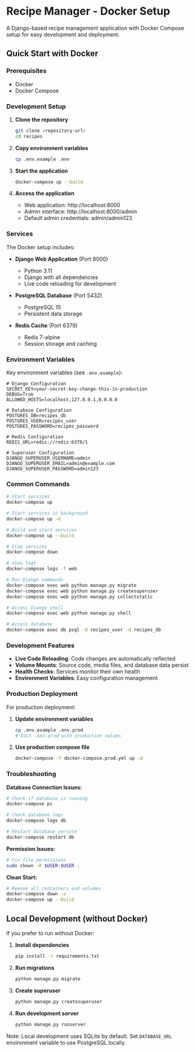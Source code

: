 # Recipe Manager - Docker Setup

A Django-based recipe management application with Docker Compose setup for easy development and deployment.

## Quick Start with Docker

### Prerequisites
- Docker
- Docker Compose

### Development Setup

1. **Clone the repository**
   ```bash
   git clone <repository-url>
   cd recipes
   ```

2. **Copy environment variables**
   ```bash
   cp .env.example .env
   ```

3. **Start the application**
   ```bash
   docker-compose up --build
   ```

4. **Access the application**
   - Web application: http://localhost:8000
   - Admin interface: http://localhost:8000/admin
   - Default admin credentials: admin/admin123

### Services

The Docker setup includes:

- **Django Web Application** (Port 8000)
  - Python 3.11
  - Django with all dependencies
  - Live code reloading for development
  
- **PostgreSQL Database** (Port 5432)
  - PostgreSQL 15
  - Persistent data storage
  
- **Redis Cache** (Port 6379)
  - Redis 7-alpine
  - Session storage and caching

### Environment Variables

Key environment variables (see `.env.example`):

```env
# Django Configuration
SECRET_KEY=your-secret-key-change-this-in-production
DEBUG=True
ALLOWED_HOSTS=localhost,127.0.0.1,0.0.0.0

# Database Configuration
POSTGRES_DB=recipes_db
POSTGRES_USER=recipes_user
POSTGRES_PASSWORD=recipes_password

# Redis Configuration
REDIS_URL=redis://redis:6379/1

# Superuser Configuration
DJANGO_SUPERUSER_USERNAME=admin
DJANGO_SUPERUSER_EMAIL=admin@example.com
DJANGO_SUPERUSER_PASSWORD=admin123
```

### Common Commands

```bash
# Start services
docker-compose up

# Start services in background
docker-compose up -d

# Build and start services
docker-compose up --build

# Stop services
docker-compose down

# View logs
docker-compose logs -f web

# Run Django commands
docker-compose exec web python manage.py migrate
docker-compose exec web python manage.py createsuperuser
docker-compose exec web python manage.py collectstatic

# Access Django shell
docker-compose exec web python manage.py shell

# Access database
docker-compose exec db psql -U recipes_user -d recipes_db
```

### Development Features

- **Live Code Reloading**: Code changes are automatically reflected
- **Volume Mounts**: Source code, media files, and database data persist
- **Health Checks**: Services monitor their own health
- **Environment Variables**: Easy configuration management

### Production Deployment

For production deployment:

1. **Update environment variables**
   ```bash
   cp .env.example .env.prod
   # Edit .env.prod with production values
   ```

2. **Use production compose file**
   ```bash
   docker-compose -f docker-compose.prod.yml up -d
   ```

### Troubleshooting

**Database Connection Issues:**
```bash
# Check if database is running
docker-compose ps

# Check database logs
docker-compose logs db

# Restart database service
docker-compose restart db
```

**Permission Issues:**
```bash
# Fix file permissions
sudo chown -R $USER:$USER .
```

**Clean Start:**
```bash
# Remove all containers and volumes
docker-compose down -v
docker-compose up --build
```

## Local Development (without Docker)

If you prefer to run without Docker:

1. **Install dependencies**
   ```bash
   pip install -r requirements.txt
   ```

2. **Run migrations**
   ```bash
   python manage.py migrate
   ```

3. **Create superuser**
   ```bash
   python manage.py createsuperuser
   ```

4. **Run development server**
   ```bash
   python manage.py runserver
   ```

Note: Local development uses SQLite by default. Set `DATABASE_URL` environment variable to use PostgreSQL locally.